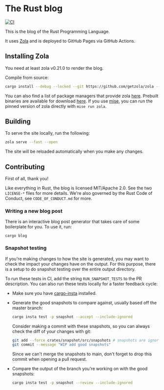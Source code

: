 # The Rust blog

[![CI](https://github.com/rust-lang/blog.rust-lang.org/actions/workflows/main.yml/badge.svg)](https://github.com/rust-lang/blog.rust-lang.org/actions/workflows/main.yml)

This is the blog of the Rust Programming Language.

It uses [Zola](https://www.getzola.org/) and is deployed to GitHub Pages via GitHub Actions.

## Installing Zola

You need at least zola v0.21.0 to render the blog.

Compile from source:

```sh
cargo install --debug --locked --git https://github.com/getzola/zola --rev 45d3f8d6285f0b47013c5fa31eb405332118af8b
```

You can also find a list of package managers that provide zola [here](https://www.getzola.org/documentation/getting-started/installation/).
Prebuilt binaries are available for download [here](https://github.com/getzola/zola/releases/tag/v0.21.0).
If you use [mise](https://mise.jdx.dev), you can run the pinned version of zola directly with `mise run zola`.

## Building

To serve the site locally, run the following:

```sh
zola serve --fast --open
```

The site will be reloaded automatically when you make any changes.

## Contributing

First of all, thank you!

Like everything in Rust, the blog is licensed MIT/Apache 2.0. See the two
`LICENSE-*` files for more details. We're also governed by the Rust
Code of Conduct, see `CODE_OF_CONDUCT.md` for more.

### Writing a new blog post

There is an interactive blog post generator that takes care of some boilerplate for you.
To use it, run:

```
cargo blog
```

### Snapshot testing

If you're making changes to how the site is generated, you may want to check the impact your changes have on the output.
For this purpose, there is a setup to do snapshot testing over the entire output directory.

To run these tests in CI, add the string `RUN_SNAPSHOT_TESTS` to the PR description.
You can also run these tests locally for a faster feedback cycle:

- Make sure you have [cargo-insta](https://insta.rs/docs/quickstart/) installed.

- Generate the good snapshots to compare against, usually based off the master branch:
  ```sh
  cargo insta test -p snapshot --accept --include-ignored
  ```
  Consider making a commit with these snapshots, so you can always check the diff of your changes with git:
  ```sh
  git add --force crates/snapshot/src/snapshots # snapshots are ignored by default
  git commit --message "WIP add good snapshots"
  ```
  Since we can't merge the snapshots to main, don't forget to drop this commit when opening a pull request.

- Compare the output of the branch you're working on with the good snapshots:
  ```sh
  cargo insta test -p snapshot --review --include-ignored
  ```
